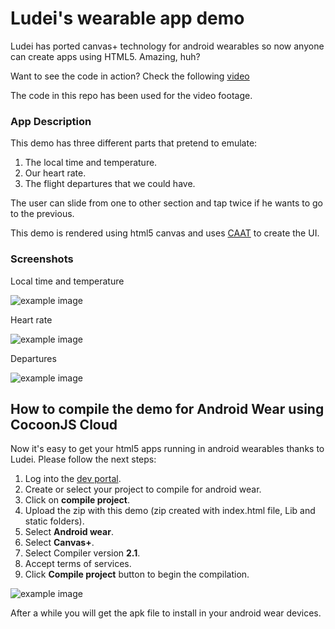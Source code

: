 Ludei's wearable app demo
=========================

Ludei has ported canvas+ technology for android wearables so now
anyone can create apps using HTML5. Amazing, huh?

Want to see the code in action? Check the following
[video](http://vimeo.com/109717781)

The code in this repo has been used for the video footage.

### App Description ###

This demo has three different parts that pretend to emulate:

1. The local time and temperature.
2. Our heart rate.
3. The flight departures that we could have.

The user can slide from one to other section and tap twice if he wants to go to the previous.

This demo is rendered using html5 canvas and uses [CAAT](https://github.com/hyperandroid/CAAT) to create the UI.


### Screenshots ###


Local time and temperature

![example image](http://i59.tinypic.com/2z6rrrd.png "Weather section")

Heart rate

![example image](http://i59.tinypic.com/azi25g.png "Heart section")

Departures

![example image](http://i59.tinypic.com/2cqfej4.png "Departures section")

How to compile the demo for Android Wear using CocoonJS Cloud
---
Now it's easy to get your html5 apps running in android wearables thanks to Ludei. Please follow the next steps:

1. Log into the [dev portal](https://cloud.ludei.com/cloud/).
2. Create or select your project to compile for android wear.
3. Click on **compile project**.
4. Upload the zip with this demo (zip created with index.html file, Lib and static folders).
5. Select **Android wear**.
6. Select **Canvas+**.
7. Select Compiler version **2.1**.
8. Accept terms of services.
9. Click **Compile project** button to begin the compilation.

![example image](http://i59.tinypic.com/2w1woox.png "compile project")

After a while you will get the apk file to install in your android wear devices.